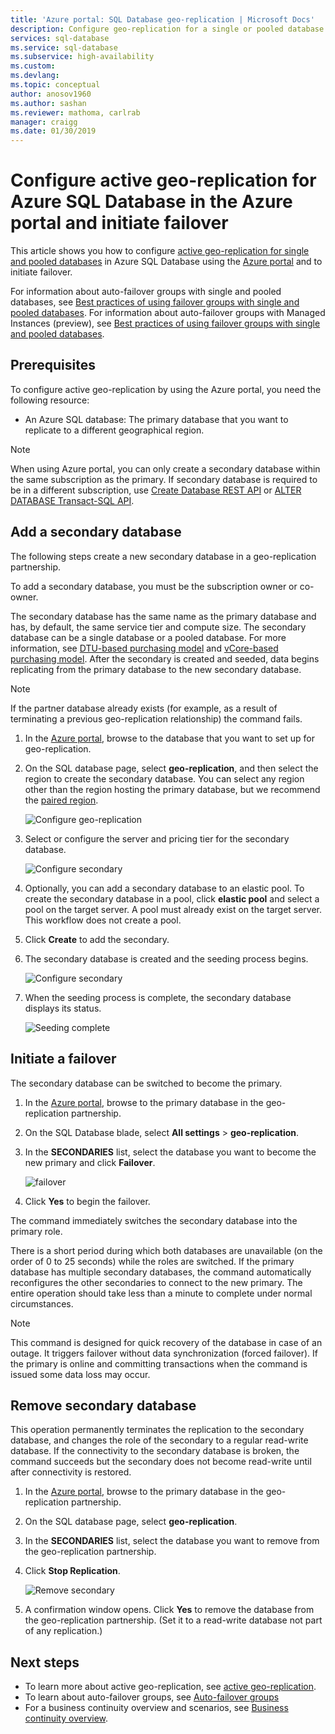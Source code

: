 ```yaml
---
title: 'Azure portal: SQL Database geo-replication | Microsoft Docs'
description: Configure geo-replication for a single or pooled database in Azure SQL Database using the Azure portal and initiate failover
services: sql-database
ms.service: sql-database
ms.subservice: high-availability
ms.custom: 
ms.devlang: 
ms.topic: conceptual
author: anosov1960
ms.author: sashan
ms.reviewer: mathoma, carlrab
manager: craigg
ms.date: 01/30/2019
---
```

# Configure active geo-replication for Azure SQL Database in the Azure portal and initiate failover

This article shows you how to configure [active geo-replication for single and pooled databases](sql-database-active-geo-replication.md#active-geo-replication-terminology-and-capabilities) in Azure SQL Database using the [Azure portal](http://portal.azure.com) and to initiate failover.

For information about auto-failover groups with single and pooled databases, see [Best practices of using failover groups with single and pooled databases](sql-database-auto-failover-group.md#best-practices-of-using-failover-groups-with-single-databases-and-elastic-pools). For information about auto-failover groups with Managed Instances (preview), see [Best practices of using failover groups with single and pooled databases](sql-database-auto-failover-group.md#best-practices-of-using-failover-groups-with-managed-instances).

## Prerequisites

To configure active geo-replication by using the Azure portal, you need the following resource:

* An Azure SQL database: The primary database that you want to replicate to a different geographical region.

> [!Note]
When using Azure portal, you can only create a secondary database within the same subscription as the primary. If secondary database is required to be in a different subscription, use  [Create Database REST API](https://docs.microsoft.com/rest/api/sql/databases/createorupdate) or [ALTER DATABASE Transact-SQL API](https://docs.microsoft.com/en-us/sql/t-sql/statements/alter-database-transact-sql).

## Add a secondary database

The following steps create a new secondary database in a geo-replication partnership.  

To add a secondary database, you must be the subscription owner or co-owner.

The secondary database has the same name as the primary database and has, by default, the same service tier and compute size. The secondary database can be a single database or a pooled database. For more information, see [DTU-based purchasing model](sql-database-service-tiers-dtu.md) and [vCore-based purchasing model](sql-database-service-tiers-vcore.md).
After the secondary is created and seeded, data begins replicating from the primary database to the new secondary database.

> [!NOTE]
> If the partner database already exists (for example, as a result of terminating a previous geo-replication relationship) the command fails.

1. In the [Azure portal](http://portal.azure.com), browse to the database that you want to set up for geo-replication.
2. On the SQL database page, select **geo-replication**, and then select the region to create the secondary database. You can select any region other than the region hosting the primary database, but we recommend the [paired region](../best-practices-availability-paired-regions.md).

    ![Configure geo-replication](./media/sql-database-geo-replication-portal/configure-geo-replication.png)
3. Select or configure the server and pricing tier for the secondary database.

    ![Configure secondary](./media/sql-database-geo-replication-portal/create-secondary.png)
4. Optionally, you can add a secondary database to an elastic pool. To create the secondary database in a pool, click **elastic pool** and select a pool on the target server. A pool must already exist on the target server. This workflow does not create a pool.
5. Click **Create** to add the secondary.
6. The secondary database is created and the seeding process begins.

    ![Configure secondary](./media/sql-database-geo-replication-portal/seeding0.png)
7. When the seeding process is complete, the secondary database displays its status.

    ![Seeding complete](./media/sql-database-geo-replication-portal/seeding-complete.png)

## Initiate a failover

The secondary database can be switched to become the primary.  

1. In the [Azure portal](http://portal.azure.com), browse to the primary database in the geo-replication partnership.
2. On the SQL Database blade, select **All settings** > **geo-replication**.
3. In the **SECONDARIES** list, select the database you want to become the new primary and click **Failover**.

    ![failover](./media/sql-database-geo-replication-failover-portal/secondaries.png)
4. Click **Yes** to begin the failover.

The command immediately switches the secondary database into the primary role.

There is a short period during which both databases are unavailable (on the order of 0 to 25 seconds) while the roles are switched. If the primary database has multiple secondary databases, the command automatically reconfigures the other secondaries to connect to the new primary. The entire operation should take less than a minute to complete under normal circumstances.

> [!NOTE]
> This command is designed for quick recovery of the database in case of an outage. It triggers failover without data synchronization (forced failover).  If the primary is online and committing transactions when the command is issued some data loss may occur.

## Remove secondary database

This operation permanently terminates the replication to the secondary database, and changes the role of the secondary to a regular read-write database. If the connectivity to the secondary database is broken, the command succeeds but the secondary does not become read-write until after connectivity is restored.  

1. In the [Azure portal](http://portal.azure.com), browse to the primary database in the geo-replication partnership.
2. On the SQL database page, select **geo-replication**.
3. In the **SECONDARIES** list, select the database you want to remove from the geo-replication partnership.
4. Click **Stop Replication**.

    ![Remove secondary](./media/sql-database-geo-replication-portal/remove-secondary.png)
5. A confirmation window opens. Click **Yes** to remove the database from the geo-replication partnership. (Set it to a read-write database not part of any replication.)

## Next steps

* To learn more about active geo-replication, see [active geo-replication](sql-database-active-geo-replication.md).
* To learn about auto-failover groups, see [Auto-failover groups](sql-database-auto-failover-group.md)
* For a business continuity overview and scenarios, see [Business continuity overview](sql-database-business-continuity.md).

